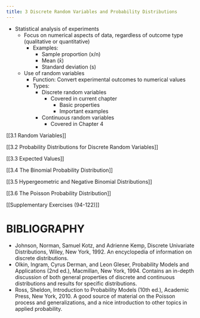 ```yaml
---
title: 3 Discrete Random Variables and Probability Distributions
---
```

- Statistical analysis of experiments
    - Focus on numerical aspects of data, regardless of outcome type (qualitative or quantitative)
        - Examples:
            - Sample proportion (x/n)
            - Mean (x̄)
            - Standard deviation (s)
    - Use of random variables
        - Function: Convert experimental outcomes to numerical values
        - Types:
            - Discrete random variables
                - Covered in current chapter
                    - Basic properties
                    - Important examples
            - Continuous random variables
                - Covered in Chapter 4

[[3.1 Random Variables]]

[[3.2 Probability Distributions for Discrete Random Variables]]

[[3.3 Expected Values]]

[[3.4 The Binomial Probability Distribution]]

[[3.5 Hypergeometric and Negative Binomial Distributions]]

[[3.6 The Poisson Probability Distribution]]

[[Supplementary Exercises (94-122)]]

# BIBLIOGRAPHY

- Johnson, Norman, Samuel Kotz, and Adrienne Kemp, Discrete Univariate Distributions, Wiley, New York, 1992. An encyclopedia of information on discrete distributions.
- Olkin, Ingram, Cyrus Derman, and Leon Gleser, Probability Models and Applications (2nd ed.), Macmillan, New York, 1994. Contains an in-depth discussion of both general properties of discrete and continuous distributions and results for specific distributions.
- Ross, Sheldon, Introduction to Probability Models (10th ed.), Academic Press, New York, 2010. A good source of material on the Poisson process and generalizations, and a nice introduction to other topics in applied probability.